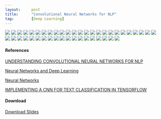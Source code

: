 ```yaml
---
layout:     post
title:      "Convolutional Neural Networks for NLP"
tag:        [Deep Learning]
---
```

![](http://ofqz295wv.bkt.clouddn.com/Convolutional%20Neural%20Networks.001.jpeg)
![](http://ofqz295wv.bkt.clouddn.com/Convolutional%20Neural%20Networks.002.jpeg)
![](http://ofqz295wv.bkt.clouddn.com/Convolutional%20Neural%20Networks.003.jpeg)
![](http://ofqz295wv.bkt.clouddn.com/Convolutional%20Neural%20Networks.004.jpeg)
<a>
    <img src="http://ofqz295wv.bkt.clouddn.com/Convolution_of_box_signal_with_itself2.gif">
    <img src="https://upload.wikimedia.org/wikipedia/commons/b/b9/Convolution_of_spiky_function_with_box2.gif">
</a>
![](http://ofqz295wv.bkt.clouddn.com/Convolutional%20Neural%20Networks.005.jpeg)
![](http://ofqz295wv.bkt.clouddn.com/Convolutional%20Neural%20Networks.006.jpeg)
![](http://ofqz295wv.bkt.clouddn.com/Convolutional%20Neural%20Networks.007.jpeg)
![](http://ofqz295wv.bkt.clouddn.com/Convolutional%20Neural%20Networks.008.jpeg)
![](http://ofqz295wv.bkt.clouddn.com/Convolutional%20Neural%20Networks.009.jpeg)
![](http://ofqz295wv.bkt.clouddn.com/Convolutional%20Neural%20Networks.010.jpeg)
![](http://ofqz295wv.bkt.clouddn.com/Convolutional%20Neural%20Networks.011.jpeg)
![](http://ofqz295wv.bkt.clouddn.com/Convolutional%20Neural%20Networks.012.jpeg)
![](http://ofqz295wv.bkt.clouddn.com/Convolutional%20Neural%20Networks.013.jpeg)
![](http://ofqz295wv.bkt.clouddn.com/Convolutional%20Neural%20Networks.014.jpeg)
![](http://ofqz295wv.bkt.clouddn.com/Convolutional%20Neural%20Networks.015.jpeg)
![](http://ofqz295wv.bkt.clouddn.com/Convolutional%20Neural%20Networks.016.jpeg)
![](http://ofqz295wv.bkt.clouddn.com/Convolutional%20Neural%20Networks.017.jpeg)
![](http://ofqz295wv.bkt.clouddn.com/Convolutional%20Neural%20Networks.018.jpeg)
![](http://ofqz295wv.bkt.clouddn.com/Convolutional%20Neural%20Networks.019.jpeg)
![](http://ofqz295wv.bkt.clouddn.com/Convolutional%20Neural%20Networks.020.jpeg)
![](http://ofqz295wv.bkt.clouddn.com/Convolutional%20Neural%20Networks.021.jpeg)
![](http://ofqz295wv.bkt.clouddn.com/Convolutional%20Neural%20Networks.022.jpeg)
![](http://ofqz295wv.bkt.clouddn.com/Convolutional%20Neural%20Networks.023.jpeg)
![](http://ofqz295wv.bkt.clouddn.com/Convolutional%20Neural%20Networks.024.jpeg)
![](http://ofqz295wv.bkt.clouddn.com/Convolutional%20Neural%20Networks.025.jpeg)
![](http://ofqz295wv.bkt.clouddn.com/Convolutional%20Neural%20Networks.026.jpeg)
![](http://ofqz295wv.bkt.clouddn.com/Convolutional%20Neural%20Networks.027.jpeg)
![](http://ofqz295wv.bkt.clouddn.com/Convolutional%20Neural%20Networks.028.jpeg)
![](http://ofqz295wv.bkt.clouddn.com/Convolutional%20Neural%20Networks.029.jpeg)
![](http://ofqz295wv.bkt.clouddn.com/Convolutional%20Neural%20Networks.030.jpeg)
![](http://ofqz295wv.bkt.clouddn.com/Convolutional%20Neural%20Networks.031.jpeg)
![](http://ofqz295wv.bkt.clouddn.com/Convolutional%20Neural%20Networks.032.jpeg)
![](http://ofqz295wv.bkt.clouddn.com/Convolutional%20Neural%20Networks.033.jpeg)
![](http://ofqz295wv.bkt.clouddn.com/Convolutional%20Neural%20Networks.034.jpeg)
![](http://ofqz295wv.bkt.clouddn.com/Convolutional%20Neural%20Networks.035.jpeg)
![](http://ofqz295wv.bkt.clouddn.com/Convolutional%20Neural%20Networks.036.jpeg)
![](http://ofqz295wv.bkt.clouddn.com/Convolutional%20Neural%20Networks.037.jpeg)
![](http://ofqz295wv.bkt.clouddn.com/Convolutional%20Neural%20Networks.038.jpeg)
![](http://ofqz295wv.bkt.clouddn.com/Convolutional%20Neural%20Networks.039.jpeg)
![](http://ofqz295wv.bkt.clouddn.com/Convolutional%20Neural%20Networks.040.jpeg)
![](http://ofqz295wv.bkt.clouddn.com/Convolutional%20Neural%20Networks.041.jpeg)
![](http://ofqz295wv.bkt.clouddn.com/Convolutional%20Neural%20Networks.042.jpeg)

#### References
[UNDERSTANDING CONVOLUTIONAL NEURAL NETWORKS FOR NLP](www.wildml.com/2015/11/understanding-convolutional-neural-networks-for-nlp/)

[Neural Networks and Deep Learning](http://neuralnetworksanddeeplearning.com/index.html)

[Neural Networks](http://natureofcode.com/book/chapter-10-neural-networks/)

[IMPLEMENTING A CNN FOR TEXT CLASSIFICATION IN TENSORFLOW](http://www.wildml.com/2015/12/implementing-a-cnn-for-text-classification-in-tensorflow/)

#### Download
[Download Slides](http://ofqz295wv.bkt.clouddn.com/Convolutional%20Neural%20Networks.key)